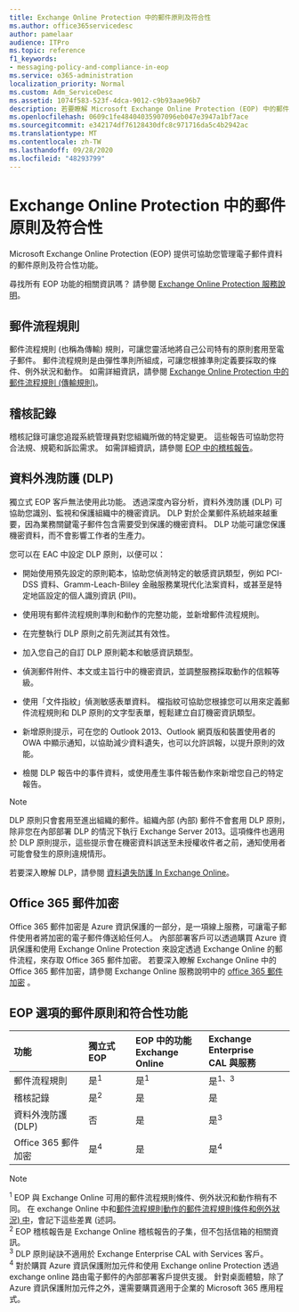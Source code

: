 ```yaml
---
title: Exchange Online Protection 中的郵件原則及符合性
ms.author: office365servicedesc
author: pamelaar
audience: ITPro
ms.topic: reference
f1_keywords:
- messaging-policy-and-compliance-in-eop
ms.service: o365-administration
localization_priority: Normal
ms.custom: Adm_ServiceDesc
ms.assetid: 1074f583-523f-4dca-9012-c9b93aae96b7
description: 若要瞭解 Microsoft Exchange Online Protection (EOP) 中的郵件原則和符合性功能，請閱讀本文。
ms.openlocfilehash: 0609c1fe48404035907096eb047e3947a1bf7ace
ms.sourcegitcommit: e342174df76128430dfc8c971716da5c4b2942ac
ms.translationtype: MT
ms.contentlocale: zh-TW
ms.lasthandoff: 09/28/2020
ms.locfileid: "48293799"
---
```

# <a name="messaging-policy-and-compliance-in-exchange-online-protection"></a>Exchange Online Protection 中的郵件原則及符合性

Microsoft Exchange Online Protection (EOP) 提供可協助您管理電子郵件資料的郵件原則及符合性功能。

尋找所有 EOP 功能的相關資訊嗎？ 請參閱 [Exchange Online Protection 服務說明](exchange-online-protection-service-description.md)。

## <a name="mail-flow-rules"></a>郵件流程規則

郵件流程規則 (也稱為傳輸) 規則，可讓您靈活地將自己公司特有的原則套用至電子郵件。 郵件流程規則是由彈性準則所組成，可讓您根據準則定義要採取的條件、例外狀況和動作。 如需詳細資訊，請參閱 [Exchange Online Protection 中的郵件流程規則 (傳輸規則)](https://docs.microsoft.com/microsoft-365/security/office-365-security/mail-flow-rules-transport-rules-0)。

## <a name="audit-logging"></a>稽核記錄

稽核記錄可讓您追蹤系統管理員對您組織所做的特定變更。 這些報告可協助您符合法規、規範和訴訟需求。 如需詳細資訊，請參閱 [EOP 中的稽核報告](https://docs.microsoft.com/microsoft-365/security/office-365-security/auditing-reports-in-eop)。

## <a name="data-loss-prevention-dlp"></a>資料外洩防護 (DLP)

獨立式 EOP 客戶無法使用此功能。 透過深度內容分析，資料外洩防護 (DLP) 可協助您識別、監視和保護組織中的機密資訊。 DLP 對於企業郵件系統越來越重要，因為業務關鍵電子郵件包含需要受到保護的機密資料。 DLP 功能可讓您保護機密資料，而不會影響工作者的生產力。

您可以在 EAC 中設定 DLP 原則，以便可以：

- 開始使用預先設定的原則範本，協助您偵測特定的敏感資訊類型，例如 PCI-DSS 資料、Gramm-Leach-Bliley 金融服務業現代化法案資料，或甚至是特定地區設定的個人識別資訊 (PII)。

- 使用現有郵件流程規則準則和動作的完整功能，並新增郵件流程規則。

- 在完整執行 DLP 原則之前先測試其有效性。

- 加入您自己的自訂 DLP 原則範本和敏感資訊類型。

- 偵測郵件附件、本文或主旨行中的機密資訊，並調整服務採取動作的信賴等級。

- 使用「文件指紋」偵測敏感表單資料。 檔指紋可協助您根據您可以用來定義郵件流程規則和 DLP 原則的文字型表單，輕鬆建立自訂機密資訊類型。

- 新增原則提示，可在您的 Outlook 2013、Outlook 網頁版和裝置使用者的 OWA 中顯示通知，以協助減少資料遺失，也可以允許誤報，以提升原則的效能。

- 檢閱 DLP 報告中的事件資料，或使用產生事件報告動作來新增您自己的特定報告。

> [!NOTE]
> DLP 原則只會套用至進出組織的郵件。組織內部 (內部) 郵件不會套用 DLP 原則，除非您在內部部署 DLP 的情況下執行 Exchange Server 2013。這項條件也適用於 DLP 原則提示，這些提示會在機密資料誤送至未授權收件者之前，通知使用者可能會發生的原則違規情形。

若要深入瞭解 DLP，請參閱 [資料遺失防護 In Exchange Online](https://docs.microsoft.com/exchange/security-and-compliance/data-loss-prevention/data-loss-prevention)。

## <a name="office-365-message-encryption"></a>Office 365 郵件加密

Office 365 郵件加密是 Azure 資訊保護的一部分，是一項線上服務，可讓電子郵件使用者將加密的電子郵件傳送給任何人。 內部部署客戶可以透過購買 Azure 資訊保護和使用 Exchange Online Protection 來設定透過 Exchange Online 的郵件流程，來存取 Office 365 郵件加密。 若要深入瞭解 Exchange Online 中的 Office 365 郵件加密，請參閱 Exchange Online 服務說明中的 [office 365 郵件加密](../exchange-online-service-description/message-policy-and-compliance.md#office-365-message-encryption) 。

## <a name="messaging-policy-and-compliance-features-across-eop-options"></a>EOP 選項的郵件原則和符合性功能

| 功能 | 獨立式 EOP | EOP 中的功能 <br/> Exchange Online | Exchange Enterprise <br/> CAL 與服務 |
|:-----|:-----|:-----|:-----|
|郵件流程規則|是<sup>1</sup>|是<sup>1</sup>|是<sup>1、3</sup>|
|稽核記錄|是<sup>2</sup>|是|是|
|資料外洩防護 (DLP)|否|是|是<sup>3</sup>|
|Office 365 郵件加密|是<sup>4</sup>|是|是<sup>4</sup>|

> [!NOTE]
> <sup>1</sup> EOP 與 Exchange Online 可用的郵件流程規則條件、例外狀況和動作稍有不同。 在 exchange Online 中和[郵件流程規則動作的](https://docs.microsoft.com/Exchange/security-and-compliance/mail-flow-rules/mail-flow-rule-actions)[郵件流程規則條件和例外狀況) 中](https://docs.microsoft.com/Exchange/security-and-compliance/mail-flow-rules/conditions-and-exceptions)，會記下這些差異 (述詞。 <br/>
> <sup>2</sup> EOP 稽核報告是 Exchange Online 稽核報告的子集，但不包括信箱的相關資訊。 <br/>
> <sup>3</sup> DLP 原則祕訣不適用於 Exchange Enterprise CAL with Services 客戶。 <br/>
> <sup>4</sup> 對於購買 Azure 資訊保護附加元件和使用 Exchange online Protection 透過 exchange online 路由電子郵件的內部部署客戶提供支援。 針對桌面體驗，除了 Azure 資訊保護附加元件之外，還需要購買適用于企業的 Microsoft 365 應用程式。 <br/>
